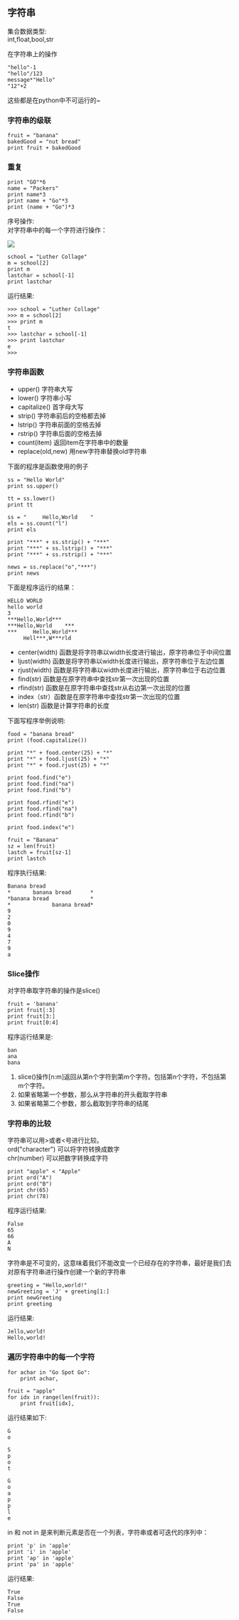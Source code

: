 ## 字符串 ##

集合数据类型:  
int,float,bool,str  

在字符串上的操作   

	"hello"-1  
	"hello"/123  
	message*"Hello"  
	"12"+2

这些都是在python中不可运行的~

### 字符串的级联 ###

	fruit = "banana"  
	bakedGood = "nut bread"  
	print fruit + bakedGood

### 重复 ###

	print "GO"*6
	name = "Packers"
	print name*3
	print name + "Go"*3
	print (name + "Go")*3

序号操作:  
对字符串中的每一个字符进行操作：  

![](http://i.imgur.com/h1GCprY.png)

	school = "Luther Collage"
	m = school[2]
	print m
	lastchar = school[-1]
	print lastchar

运行结果:  

	>>> school = "Luther Collage"
	>>> m = school[2]
	>>> print m
	t
	>>> lastchar = school[-1]
	>>> print lastchar
	e
	>>>

### 字符串函数 ###

* upper() 字符串大写  
* lower() 字符串小写  
* capitalize() 首字母大写  
* strip() 字符串前后的空格都去掉  
* lstrip() 字符串前面的空格去掉  
* rstrip() 字符串后面的空格去掉  
* count(item) 返回item在字符串中的数量  
* replace(old,new) 用new字符串替换old字符串  

下面的程序是函数使用的例子

	ss = "Hello World"
	print ss.upper()
	
	tt = ss.lower()
	print tt
	
	ss = "     Hello,World    "
	els = ss.count("l")
	print els
	
	print "***" + ss.strip() + "***"
	print "***" + ss.lstrip() + "***"
	print "***" + ss.rstrip() + "***"
	
	news = ss.replace("o","***")
	print news

下面是程序运行的结果：

	HELLO WORLD
	hello world
	3
	***Hello,World***
	***Hello,World    ***
	***     Hello,World***
	     Hell***,W***rld    

* center(width) 函数是将字符串以width长度进行输出，原字符串位于中间位置  
* ljust(width) 函数是将字符串以width长度进行输出，原字符串位于左边位置  
* rjust(width) 函数是将字符串以width长度进行输出，原字符串位于右边位置  
* find(str) 函数是在原字符串中查找str第一次出现的位置  
* rfind(str) 函数是在原字符串中查找str从右边第一次出现的位置  
* index（str）函数是在原字符串中查找str第一次出现的位置  
* len(str) 函数是计算字符串的长度  

下面写程序举例说明: 

	food = "banana bread"
	print (food.capitalize())
	
	print "*" + food.center(25) + "*"
	print "*" + food.ljust(25) + "*"
	print "*" + food.rjust(25) + "*"
	
	print food.find("e")
	print food.find("na")
	print food.find("b")
	
	print food.rfind("e")
	print food.rfind("na")
	print food.rfind("b")
	
	print food.index("e")
	
	fruit = "Banana"
	sz = len(fruit)
	lastch = fruit[sz-1]
	print lastch

程序执行结果: 

	Banana bread
	*       banana bread      *
	*banana bread             *
	*             banana bread*
	9
	2
	0
	9
	4
	7
	9
	a

### Slice操作 ###
对字符串取字符串的操作是slice()  

	fruit = 'banana'
	print fruit[:3]
	print fruit[3:]
	print fruit[0:4]

程序运行结果是:  

	ban
	ana
	bana

1. slice()操作[n:m]返回从第n个字符到第m个字符。包括第n个字符，不包括第m个字符。  
2. 如果省略第一个参数，那么从字符串的开头截取字符串  
3. 如果省略第二个参数，那么截取到字符串的结尾  


### 字符串的比较 ###
字符串可以用>或者<号进行比较。  
ord("character") 可以将字符转换成数字  
chr(number) 可以把数字转换成字符


	print "apple" < "Apple"
	print ord("A")
	print ord("B")
	print chr(65)
	print chr(78)

程序运行结果: 

	False
	65
	66
	A
	N

字符串是不可变的，这意味着我们不能改变一个已经存在的字符串，最好是我们去对原有字符串进行操作创建一个新的字符串  

	greeting = "Hello,world!"
	newGreeting = 'J' + greeting[1:]
	print newGreeting
	print greeting

运行结果:  

	Jello,world!
	Hello,world!

### 遍历字符串中的每一个字符 ###

	for achar in "Go Spot Go":
	    print achar,
	
	fruit = "apple"
	for idx in range(len(fruit)):
	    print fruit[idx],

运行结果如下:  
	
	G
	o
	 
	S
	p
	o
	t
	 
	G
	o
	a
	p
	p
	l
	e

in 和 not in 是来判断元素是否在一个列表，字符串或者可迭代的序列中：  

	print 'p' in 'apple'
	print 'i' in 'apple'
	print 'ap' in 'apple'
	print 'pa' in 'apple'

运行结果:  

	True
	False
	True
	False

